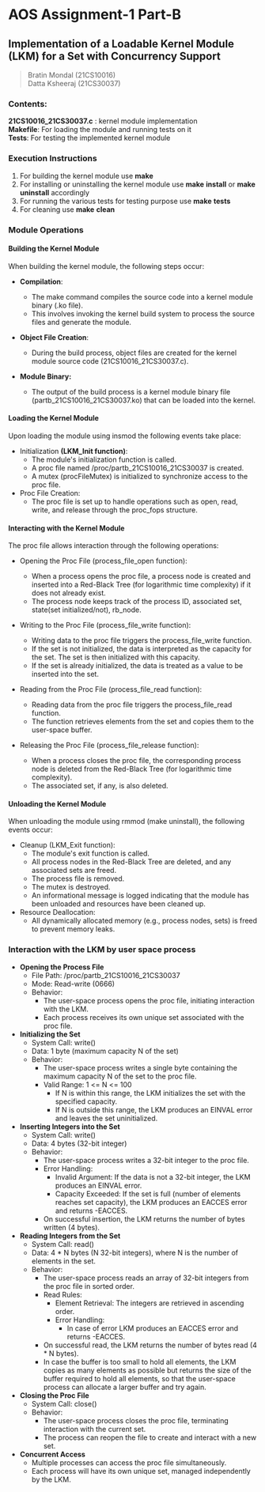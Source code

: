 # AOS Assignment-1 Part-B
## Implementation of a Loadable Kernel Module (LKM) for a Set with Concurrency Support

>	Bratin Mondal (21CS10016)  
    Datta Ksheeraj (21CS30037)

### Contents:   
**21CS10016_21CS30037.c** :  kernel module implementation                                                                                                            
**Makefile**:  For loading the module and running tests on it                 
**Tests**:  For testing the implemented kernel module

### Execution Instructions  
1. For building the kernel module use **make**   
2. For installing or uninstalling the kernel module use **make** **install** or **make** **uninstall** accordingly  
3. For running the various tests for testing purpose use **make** **tests**  
4. For cleaning use **make** **clean**

### Module Operations  
#### Building the Kernel Module
When building the kernel module, the following steps occur:  

+ **Compilation**:  
  + The make command compiles the source code into a kernel module binary (.ko file).  
  + This involves invoking the kernel build system to process the source files and generate the module. 

+ **Object File Creation**:  
  + During the build process, object files are created for
   the kernel module source code (21CS10016_21CS30037.c). 

+ **Module Binary:**  
  + The output of the build process is a kernel module binary file (partb_21CS10016_21CS30037.ko) that can be loaded into the kernel.  

#### Loading the Kernel Module  
Upon loading the module using insmod the following events take place:  

+ Initialization **(LKM_Init function)**:  
  + The module's initialization function is called.  
  + A proc file named /proc/partb_21CS10016_21CS30037 is created.  
  + A mutex (procFileMutex) is initialized to synchronize access to the proc file.  
+ Proc File Creation:  
  + The proc file is set up to handle operations such as open, read, write, and release through the proc_fops structure.
  
#### Interacting with the Kernel Module  
The proc file allows interaction through the following operations:  
+ Opening the Proc File (process_file_open function):
  + When a process opens the proc file, a process node is created and inserted into a Red-Black Tree (for logarithmic time complexity)  if it does not already exist.  
  + The process node keeps track of the process ID, associated set, state(set initialized/not), rb_node.

+ Writing to the Proc File (process_file_write function):  
  + Writing data to the proc file triggers the process_file_write function.  
  + If the set is not initialized, the data is interpreted as the capacity for the set. The set is then initialized with this capacity.  
  + If the set is already initialized, the data is treated as a value to be inserted into the set.

+ Reading from the Proc File (process_file_read function):
  + Reading data from the proc file triggers the process_file_read function.  
  + The function retrieves elements from the set and copies them to the user-space buffer.

+ Releasing the Proc File (process_file_release function):
  + When a process closes the proc file, the corresponding process node is deleted from the Red-Black Tree (for logarithmic time complexity).
  + The associated set, if any, is also deleted.


#### Unloading the Kernel Module  
When unloading the module using rmmod (make uninstall), the following events occur:  
+ Cleanup (LKM_Exit function):
  + The module's exit function is called.  
  + All process nodes in the Red-Black Tree are deleted, and any associated sets are freed.  
  + The process file is removed.  
  + The mutex is destroyed.  
  + An informational message is logged indicating that the module has been unloaded and resources have been cleaned up.  
+ Resource Deallocation:  
  + All dynamically allocated memory (e.g., process nodes, sets) is freed to prevent memory leaks.  

### Interaction with the LKM by user space process  
+ **Opening the Process File**  
  + File Path: /proc/partb_21CS10016_21CS30037  
  + Mode: Read-write (0666)  
  + Behavior:    
    + The user-space process opens the proc file, initiating interaction with the LKM.  
    + Each process receives its own unique set associated with the proc file.  
+ **Initializing the Set**
  + System Call: write()  
  + Data: 1 byte (maximum capacity N of the set)  
  + Behavior:
    + The user-space process writes a single byte containing the maximum capacity N of the set to the proc file.  
    + Valid Range: 1 <= N <= 100  
      + If N is within this range, the LKM initializes the set with the specified capacity.  
      + If N is outside this range, the LKM produces an EINVAL error and leaves the set uninitialized.    
+ **Inserting Integers into the Set** 
  + System Call: write()  
  + Data: 4 bytes (32-bit integer)  
  + Behavior:  
    + The user-space process writes a 32-bit integer to the proc file.  
    + Error Handling:  
      + Invalid Argument: If the data is not a 32-bit integer, the LKM produces an EINVAL error.  
      + Capacity Exceeded: If the set is full (number of elements reaches set capacity), the LKM produces an EACCES error and returns -EACCES.  
    + On successful insertion, the LKM returns the number of bytes written (4 bytes).  
+ **Reading Integers from the Set** 
  + System Call: read()  
  + Data: 4 * N bytes (N 32-bit integers), where N is the number of elements in the set.
  + Behavior:  
    + The user-space process reads an array of 32-bit integers from the proc file in sorted order.
    + Read Rules:  
      + Element Retrieval: The integers are retrieved in ascending order.
      + Error Handling:  
        + In case of error LKM produces an EACCES error and returns -EACCES.  
    + On successful read, the LKM returns the number of bytes read (4 * N bytes).
    + In case the buffer is too small to hold all elements, the LKM copies as many elements as possible but returns the size of the buffer required to hold all elements, so that the user-space process can allocate a larger buffer and try again.  
+ **Closing the Proc File**  
  + System Call: close() 
  + Behavior:  
    + The user-space process closes the proc file, terminating interaction with the current set.  
    + The process can reopen the file to create and interact with a new set.  
+ **Concurrent Access**  
  + Multiple processes can access the proc file simultaneously.  
  + Each process will have its own unique set, managed independently by the LKM.  

